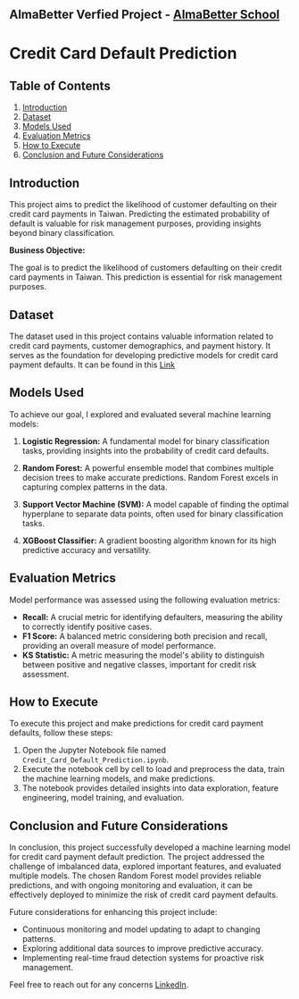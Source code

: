 ## AlmaBetter Verfied Project - [AlmaBetter School](https://www.almabetter.com/)

# Credit Card Default Prediction

## Table of Contents
1. [Introduction](#introduction)
2. [Dataset](#dataset)
3. [Models Used](#models-used)
4. [Evaluation Metrics](#evaluation-metrics)
5. [How to Execute](#how-to-execute)
6. [Conclusion and Future Considerations](#conclusion-and-future-considerations)

## Introduction

This project aims to predict the likelihood of customer defaulting on their credit card payments in Taiwan. Predicting the estimated probability of default is valuable for risk management purposes, providing insights beyond binary classification.

**Business Objective:**

The goal is to predict the likelihood of customers defaulting on their credit card payments in Taiwan. This prediction is essential for risk management purposes.

## Dataset

The dataset used in this project contains valuable information related to credit card payments, customer demographics, and payment history. It serves as the foundation for developing predictive models for credit card payment defaults. It can be found in this [Link](https://docs.google.com/spreadsheets/d/1WSzAlD27mGG99sqCRERbHWOxZiyr8TUq/edit?usp=sharing&ouid=114817895883394277771&rtpof=true&sd=true)

## Models Used

To achieve our goal, I explored and evaluated several machine learning models:

1. **Logistic Regression:** A fundamental model for binary classification tasks, providing insights into the probability of credit card defaults.

2. **Random Forest:** A powerful ensemble model that combines multiple decision trees to make accurate predictions. Random Forest excels in capturing complex patterns in the data.

3. **Support Vector Machine (SVM):** A model capable of finding the optimal hyperplane to separate data points, often used for binary classification tasks.

4. **XGBoost Classifier:** A gradient boosting algorithm known for its high predictive accuracy and versatility.

## Evaluation Metrics

Model performance was assessed using the following evaluation metrics:

- **Recall:** A crucial metric for identifying defaulters, measuring the ability to correctly identify positive cases.
- **F1 Score:** A balanced metric considering both precision and recall, providing an overall measure of model performance.
- **KS Statistic:** A metric measuring the model's ability to distinguish between positive and negative classes, important for credit risk assessment.

## How to Execute

To execute this project and make predictions for credit card payment defaults, follow these steps:

1. Open the Jupyter Notebook file named `Credit_Card_Default_Prediction.ipynb`.
2. Execute the notebook cell by cell to load and preprocess the data, train the machine learning models, and make predictions.
3. The notebook provides detailed insights into data exploration, feature engineering, model training, and evaluation.

## Conclusion and Future Considerations

In conclusion, this project successfully developed a machine learning model for credit card payment default prediction. The project addressed the challenge of imbalanced data, explored important features, and evaluated multiple models. The chosen Random Forest model provides reliable predictions, and with ongoing monitoring and evaluation, it can be effectively deployed to minimize the risk of credit card payment defaults.

Future considerations for enhancing this project include:

- Continuous monitoring and model updating to adapt to changing patterns.
- Exploring additional data sources to improve predictive accuracy.
- Implementing real-time fraud detection systems for proactive risk management.

Feel free to reach out for any concerns [LinkedIn](www.linkedin.com/in/subhash-somarouthu).

